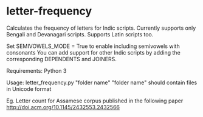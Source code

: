 letter-frequency
================

Calculates the frequency of letters for Indic scripts. Currently supports only Bengali and Devanagari scripts. Supports Latin scripts too.

Set SEMIVOWELS_MODE = True to enable including semivowels with consonants
You can add support for other Indic scripts by adding the corresponding DEPENDENTS and JOINERS.

Requirements: Python 3

Usage:
letter_frequency.py "folder name"
"folder name" should contain files in Unicode format

Eg. Letter count for Assamese corpus published in the following paper
http://doi.acm.org/10.1145/2432553.2432566
